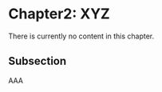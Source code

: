 # Chapter2: XYZ
There is currently no content in this chapter.
## Subsection

AAA

```{tableofcontents}
```
